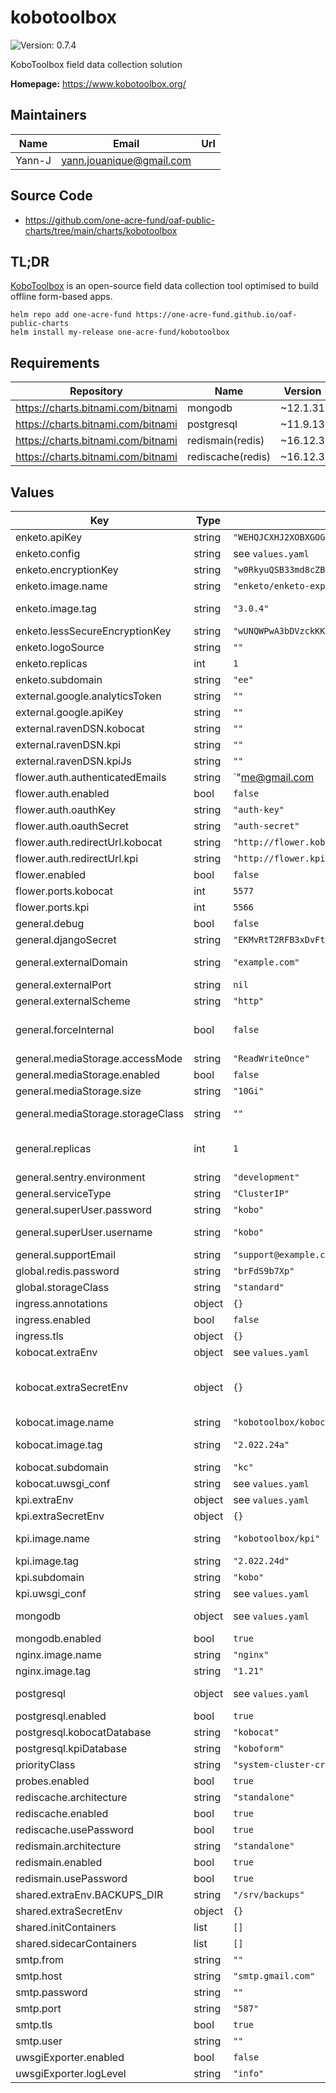 # kobotoolbox

![Version: 0.7.4](https://img.shields.io/badge/Version-0.7.4-informational?style=flat-square)

KoboToolbox field data collection solution

**Homepage:** <https://www.kobotoolbox.org/>

## Maintainers

| Name | Email | Url |
| ---- | ------ | --- |
| Yann-J | <yann.jouanique@gmail.com> |  |

## Source Code

* <https://github.com/one-acre-fund/oaf-public-charts/tree/main/charts/kobotoolbox>

## TL;DR

[KoboToolbox](https://www.kobotoolbox.org/) is an open-source field data collection tool optimised to build offline form-based apps.

```console
helm repo add one-acre-fund https://one-acre-fund.github.io/oaf-public-charts
helm install my-release one-acre-fund/kobotoolbox
```

## Requirements

| Repository | Name | Version |
|------------|------|---------|
| <https://charts.bitnami.com/bitnami> | mongodb | ~12.1.31 |
| <https://charts.bitnami.com/bitnami> | postgresql | ~11.9.13 |
| <https://charts.bitnami.com/bitnami> | redismain(redis) | ~16.12.3 |
| <https://charts.bitnami.com/bitnami> | rediscache(redis) | ~16.12.3 |

## Values

| Key | Type | Default | Description |
|-----|------|---------|-------------|
| enketo.apiKey | string | `"WEHQJCXHJ2XOBXGOGMXCUJYXQP9ZZFVY4FHLCSKJIWAWPTCMGMECGNBCHXVBFCFT1H5TQTQCKB0J7DF2X23WC7EHOCCVQ7K8CY6QO9C8NMERACUM6S2QQEER"` | Random API key |
| enketo.config | string | see `values.yaml` | Enketo configuration - will be evaluated as a template |
| enketo.encryptionKey | string | `"w0RkyuQSB33md8cZB5Xx"` | Random API key |
| enketo.image.name | string | `"enketo/enketo-express"` | Enketo image name - the web-based form preview and filling UI |
| enketo.image.tag | string | `"3.0.4"` | Enketo image tag See <https://hub.docker.com/r/kobotoolbox/enketo-express-extra-widgets> |
| enketo.lessSecureEncryptionKey | string | `"wUNQWPwA3bDVzckKKtS4"` | Random API key |
| enketo.logoSource | string | `""` | Logo source (data:URI or relative path in `public/images` folder) |
| enketo.replicas | int | `1` | Number of Enketo pods |
| enketo.subdomain | string | `"ee"` | DNS subdomain to serve Enketo from |
| external.google.analyticsToken | string | `""` |  |
| external.google.apiKey | string | `""` |  |
| external.ravenDSN.kobocat | string | `""` |  |
| external.ravenDSN.kpi | string | `""` |  |
| external.ravenDSN.kpiJs | string | `""` |  |
| flower.auth.authenticatedEmails | string | `"me@gmail.com|you@gmail.com"` |  |
| flower.auth.enabled | bool | `false` |  |
| flower.auth.oauthKey | string | `"auth-key"` |  |
| flower.auth.oauthSecret | string | `"auth-secret"` |  |
| flower.auth.redirectUrl.kobocat | string | `"http://flower.kobocat.com/login"` |  |
| flower.auth.redirectUrl.kpi | string | `"http://flower.kpi.com/login"` |  |
| flower.enabled | bool | `false` |  |
| flower.ports.kobocat | int | `5577` |  |
| flower.ports.kpi | int | `5566` |  |
| general.debug | bool | `false` | Enable various debug flags? |
| general.djangoSecret | string | `"EKMvRtT2RFB3xDvFty4SVCsTyaQAHS9aA2mkRqtTp9zQYz48fp"` | Random Django secret |
| general.externalDomain | string | `"example.com"` | Parent domain to serve all apps from **WARNING**: The subdomains MUST be reachable since the application will try to call itself at this address |
| general.externalPort | string | `nil` | Public URL port |
| general.externalScheme | string | `"http"` | Public URL scheme |
| general.forceInternal | bool | `false` | Set this to true in order to force internal resolution of external domains, in case those aren't reachable from inside the containers. Useful for troubleshooting, but won't work if the public scheme is https |
| general.mediaStorage.accessMode | string | `"ReadWriteOnce"` | Needs to be ReadWriteMany if you intend to scale to more than 1 pod! |
| general.mediaStorage.enabled | bool | `false` | Should we enable media volume (can be disabled if using online storage) |
| general.mediaStorage.size | string | `"10Gi"` | Storage size for uploaded media volume |
| general.mediaStorage.storageClass | string | `""` | Storage class will default to global.storageClass if provided, but can be specifically overridden here |
| general.replicas | int | `1` | Replica for the kpi+kobocat pod. **WARNING**: if using more than 1 replicas, you NEED to use a ReadWriteMany accessmode in mediaStorage.accessMode, and a storage class that supports it! |
| general.sentry.environment | string | `"development"` |  |
| general.serviceType | string | `"ClusterIP"` | Service type to expose |
| general.superUser.password | string | `"kobo"` | Admin user password |
| general.superUser.username | string | `"kobo"` | Admin user name - This user will have access to kobotoolbox UI but also the built-in Django admin interface (/admin) |
| general.supportEmail | string | `"support@example.com"` | Support email visible from the website |
| global.redis.password | string | `"brFdS9b7Xp"` | Redis password |
| global.storageClass | string | `"standard"` | Will be used by this and all subcharts |
| ingress.annotations | object | `{}` | Ingress annotations |
| ingress.enabled | bool | `false` | Install ingress? |
| ingress.tls | object | `{}` | Ingress TLS settings |
| kobocat.extraEnv | object | see `values.yaml` | Dictionary of env variables to pass |
| kobocat.extraSecretEnv | object | `{}` | Azure blob storage credentials   KOBOCAT_DEFAULT_FILE_STORAGE: "kobo.apps.storage_backends.private_azure_storage.PrivateAzureStorage"   AZURE_ACCOUNT_NAME: "storage-account-name"   AZURE_CONTAINER: "storage-container-name"   AZURE_URL_EXPIRATION_SECS: "3600" |
| kobocat.image.name | string | `"kobotoolbox/kobocat"` | KoboCat docker image name |
| kobocat.image.tag | string | `"2.022.24a"` | KoboCat docker image tag see <https://hub.docker.com/r/kobotoolbox/kobocat> for latest tags |
| kobocat.subdomain | string | `"kc"` | DNS subdomain name to serve the form server from |
| kobocat.uwsgi_conf | string | see `values.yaml` | UWSGI Config for KoboCat |
| kpi.extraEnv | object | see `values.yaml` | Dictionary of env variables to pass |
| kpi.extraSecretEnv | object | `{}` |  |
| kpi.image.name | string | `"kobotoolbox/kpi"` | kpi docker image name See <https://hub.docker.com/r/kobotoolbox/kpi> for list of tags |
| kpi.image.tag | string | `"2.022.24d"` | kpi docker image tag |
| kpi.subdomain | string | `"kobo"` | DNS subdomain to serve the main UI from |
| kpi.uwsgi_conf | string | see `values.yaml` | UWSGI Config for KPI |
| mongodb | object | see `values.yaml` | Standard MongoDB values See <https://artifacthub.io/packages/helm/bitnami/mongodb> for doc |
| mongodb.enabled | bool | `true` | Install MongoDB? |
| nginx.image.name | string | `"nginx"` |  |
| nginx.image.tag | string | `"1.21"` |  |
| postgresql | object | see `values.yaml` | Standard postgres chart values See <https://artifacthub.io/packages/helm/bitnami/postgresql> for docs |
| postgresql.enabled | bool | `true` | Install Postgres? |
| postgresql.kobocatDatabase | string | `"kobocat"` | DB name for the form server |
| postgresql.kpiDatabase | string | `"koboform"` | DN name for the main Kobo UI |
| priorityClass | string | `"system-cluster-critical"` |  |
| probes.enabled | bool | `true` |  |
| rediscache.architecture | string | `"standalone"` |  |
| rediscache.enabled | bool | `true` |  |
| rediscache.usePassword | bool | `true` |  |
| redismain.architecture | string | `"standalone"` |  |
| redismain.enabled | bool | `true` |  |
| redismain.usePassword | bool | `true` |  |
| shared.extraEnv.BACKUPS_DIR | string | `"/srv/backups"` |  |
| shared.extraSecretEnv | object | `{}` |  |
| shared.initContainers | list | `[]` |  |
| shared.sidecarContainers | list | `[]` |  |
| smtp.from | string | `""` | SMTP "from" address |
| smtp.host | string | `"smtp.gmail.com"` | SMTP Host |
| smtp.password | string | `""` | SMTP Password |
| smtp.port | string | `"587"` | SMTP port |
| smtp.tls | bool | `true` | Use TLS for SMTP? |
| smtp.user | string | `""` | SMTP Username |
| uwsgiExporter.enabled | bool | `false` |  |
| uwsgiExporter.logLevel | string | `"info"` |  |
